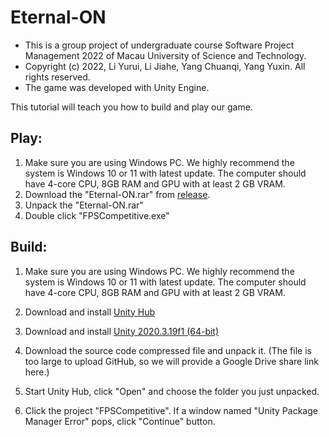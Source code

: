 # Eternal-ON

- This is a group project of undergraduate course Software Project Management 2022 of Macau University of Science and Technology.
- Copyright (c) 2022, Li Yurui, Li Jiahe, Yang Chuanqi, Yang Yuxin. All rights reserved.
- The game was developed with Unity Engine.

This tutorial will teach you how to build and play our game.



## Play:

1. Make sure you are using Windows PC. We highly recommend the system is Windows 10 or 11 with latest update. The computer should have 4-core  CPU, 8GB RAM and GPU with at least 2 GB VRAM.
2. Download the "Eternal-ON.rar" from [release](https://github.com/TheEONGame/TheE-ONGame/releases/tag/publish).
3. Unpack the "Eternal-ON.rar"
4. Double click "FPSCompetitive.exe"



## Build:

1. Make sure you are using Windows PC. We highly recommend the system is Windows 10 or 11 with latest update. The computer should have 4-core  CPU, 8GB RAM and GPU with at least 2 GB VRAM.

2. Download and install [Unity Hub](https://public-cdn.cloud.unity3d.com/hub/prod/UnityHubSetup.exe)
3. Download and install [Unity 2020.3.19f1 (64-bit)](https://unity3d.com/get-unity/download/archive)
4. Download the source code compressed file and unpack it. (The file is too large to upload GitHub, so we will provide a Google Drive share link here.)
5. Start Unity Hub, click "Open" and choose the folder you just unpacked.
6. Click the project "FPSCompetitive". If a window named "Unity Package Manager Error" pops, click "Continue" button.


